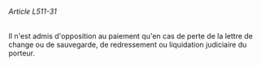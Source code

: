 ###### Article L511-31

Il n'est admis d'opposition au paiement qu'en cas de perte de la lettre de change ou de sauvegarde, de redressement ou liquidation judiciaire du porteur.


